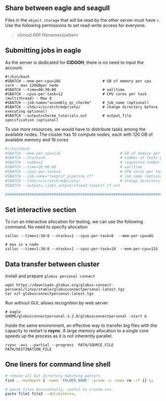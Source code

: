 ## Share between eagle and seagull

Files in the `object_storage` that will be read by the other server must have `r`. Use the following permissions to set read-write access for everyone. 
> chmod 666 filenames/pattern

## Submitting jobs in eagle

As the server is dedicated for **CIDGOH**, there is no need to input the account. 

```
#!/bin/bash                                 
#SBATCH --mem-per-cpu=10G                   # GB of memory per cpu core - max 120GBper node
#SBATCH --time=00:30:00                     # walltime
#SBATCH --cpus-per-task=12                  # CPU cores per task (multithread) - Max 8 
#SBATCH --job-name="assembly_qc_checkm"     # job_name (optional)
#SBATCH --chdir=/scratch/mdprieto/          # change directory before executing optional)
#SBATCH --output=checkm_tutorials.out       # output_file specification (optional)
```

To use more resources, we would have to distribute tasks among the available nodes. 
The cluster has 10 compute nodes, each with 120 GB of available memory and 16 cores

```sh
#!/bin/bash                                 
#SBATCH --mem-per-cpu=11G                           # GB of memory per cpu core - max 120GBper node
#SBATCH --ntasks=6                                  # number of tasks per node
#SBATCH --nodes=2                                   # requested number of nodes
#SBATCH --time=20:00:00                             # walltime
#SBATCH --cpus-per-task=3                           # CPU cores per task (multithread) - Max 8 
#SBATCH --job-name="taxprof_pipeline_cf"            # job_name (optional)
#SBATCH --chdir=/scratch/mdprieto/                  # change directory before executing optional)
#SBATCH --output=./jobs_output/cfseed_taxprof_cf.out      

######################################################################################################
```


## Set interactive section

To run an interactive allocation for testing, we can use the following command. No need to specify allocation

```
salloc --time=1:30:0 --ntasks=1 --cpus-per-task=8  --mem-per-cpu=8G 

# max in a node
salloc --time=1:30:0 --ntasks=1 --cpus-per-task=10  --mem-per-cpu=11G 
```

## Data transfer between cluster

Install and prepare `globus personal connect`

    wget https://downloads.globus.org/globus-connect-personal/linux/stable/globusconnectpersonal-latest.tgz
    tar xzf globusconnectpersonal-latest.tgz


Run without GUI, allows recognition by web server

    # eagle
    $HOME/globusconnectpersonal-3.2.0/globusconnectpersonal -start &

Inside the same environment, an effective way to transfer big files with the capacity to restart is **rsync**. A large memory allocation to a single core speeds up the process as it is not inherently parallel. 

    rsync -avi --partial --progress  PATH/SOURCE_FILE PATH/DESTINATION_FILE



## One liners for command line shell

```sh
# remove all but directory matching pattern
find . -mindepth 1 -name 'FOLDER_NAME' -prune -o -exec rm -rf {} \;

# paste files horizontally, useful to create csv
paste file1 file2 --delimiters=,
```
